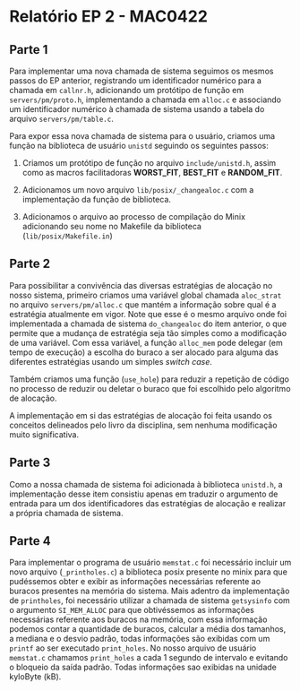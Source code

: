 # Relatório EP 2 - MAC0422

## Parte 1

Para implementar uma nova chamada de sistema seguimos os mesmos passos do EP
anterior, registrando um identificador numérico para a chamada em `callnr.h`,
adicionando um protótipo de função em `servers/pm/proto.h`, implementando a
chamada em `alloc.c` e associando um identificador numérico à chamada de sistema
usando a tabela do arquivo `servers/pm/table.c`.

Para expor essa nova chamada de sistema para o usuário, criamos uma função na
biblioteca de usuário `unistd` seguindo os seguintes passos:

1. Criamos um protótipo de função no arquivo `include/unistd.h`, assim como as
   macros facilitadoras **WORST_FIT**, **BEST_FIT** e **RANDOM_FIT**.

1. Adicionamos um novo arquivo `lib/posix/_changealoc.c` com a implementação da
   função de biblioteca.

1. Adicionamos o arquivo ao processo de compilação do Minix adicionando seu nome
   no Makefile da biblioteca (`lib/posix/Makefile.in`)

## Parte 2

Para possibilitar a convivência das diversas estratégias de alocação no nosso
sistema, primeiro criamos uma variável global chamada `aloc_strat` no arquivo
`servers/pm/alloc.c` que mantém a informação sobre qual é a estratégia
atualmente em vigor. Note que esse é o mesmo arquivo onde foi implementada a
chamada de sistema `do_changealoc` do item anterior, o que permite que a mudança
de estratégia seja tão simples como a modificação de uma variável. Com essa
variável, a função `alloc_mem` pode delegar (em tempo de execução) a escolha do
buraco a ser alocado para alguma das diferentes estratégias usando um simples
*switch case*.

Também criamos uma função (`use_hole`) para reduzir a repetição de código no
processo de reduzir ou deletar o buraco que foi escolhido pelo algoritmo de
alocação.

A implementação em si das estratégias de alocação foi feita usando os conceitos
delineados pelo livro da disciplina, sem nenhuma modificação muito
significativa.

## Parte 3

Como a nossa chamada de sistema foi adicionada à biblioteca `unistd.h`, a
implementação desse item consistiu apenas em traduzir o argumento de entrada
para um dos identificadores das estratégias de alocação e realizar a própria
chamada de sistema.

## Parte 4

Para implementar o programa de usuário `memstat.c` foi necessário incluir um novo arquivo (`_printholes.c`) a biblioteca posix presente no minix para que pudéssemos obter e exibir as informações necessárias referente ao buracos presentes na memória do sistema. Mais adentro da implementação de `printholes`, foi necessário utilizar a chamada de sistema `getsysinfo` com o argumento `SI_MEM_ALLOC` para que obtivéssemos as informações necessárias referente aos buracos na memória, com essa informação podemos contar a quantidade de buracos, calcular a média dos tamanhos, a mediana e o desvio padrão, todas informações são exibidas com um `printf` ao ser executado `print_holes`. No nosso arquivo de usuário `memstat.c` chamamos `print_holes` a cada 1 segundo de intervalo e evitando o bloqueio da saída padrão. Todas informações sao exibidas na unidade kyloByte (kB).
